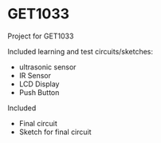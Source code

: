 # GET1033
Project for GET1033

Included learning and test circuits/sketches:
* ultrasonic sensor
* IR Sensor
* LCD Display
* Push Button

Included
* Final circuit
* Sketch for final circuit
